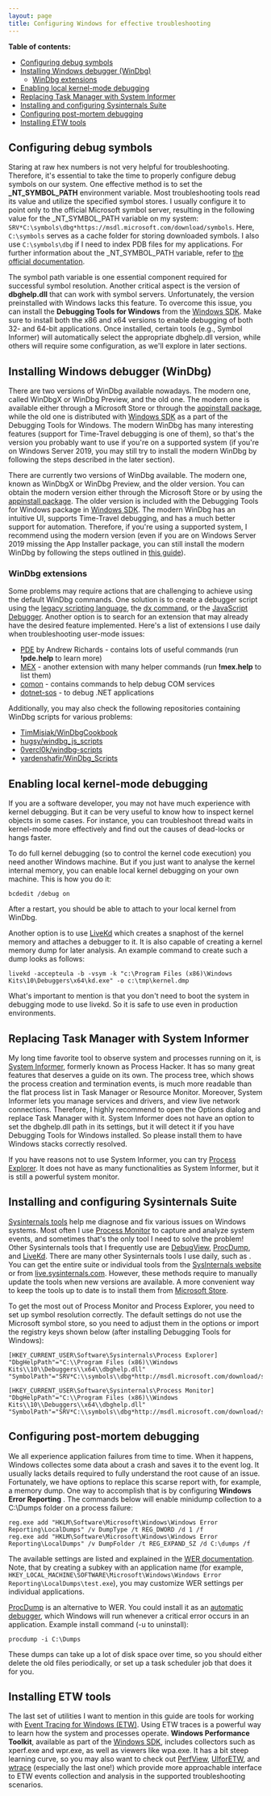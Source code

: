 ```yaml
---
layout: page
title: Configuring Windows for effective troubleshooting
---
```


**Table of contents:**

<!-- MarkdownTOC -->

- [Configuring debug symbols](#configuring-debug-symbols)
- [Installing Windows debugger \(WinDbg\)](#installing-windows-debugger-windbg)
    - [WinDbg extensions](#windbg-extensions)
- [Enabling local kernel-mode debugging](#enabling-local-kernel-mode-debugging)
- [Replacing Task Manager with System Informer](#replacing-task-manager-with-system-informer)
- [Installing and configuring Sysinternals Suite](#installing-and-configuring-sysinternals-suite)
- [Configuring post-mortem debugging](#configuring-post-mortem-debugging)
- [Installing ETW tools](#installing-etw-tools)

<!-- /MarkdownTOC -->

## Configuring debug symbols

Staring at raw hex numbers is not very helpful for troubleshooting. Therefore, it's essential to take the time to properly configure debug symbols on our system. One effective method is to set the **\_NT\_SYMBOL\_PATH** environment variable. Most troubleshooting tools read its value and utilize the specified symbol stores. I usually configure it to point only to the official Microsoft symbol server, resulting in the following value for the \_NT\_SYMBOL\_PATH variable on my system: `SRV*C:\symbols\dbg*https://msdl.microsoft.com/download/symbols`. Here, `C:\symbols` serves as a cache folder for storing downloaded symbols. I also use `C:\symbols\dbg` if I need to index PDB files for my applications. For further information about the \_NT\_SYMBOL\_PATH variable, refer to [the official documentation](https://learn.microsoft.com/en-us/windows-hardware/drivers/debugger/symbol-path).

The symbol path variable is one essential component required for successful symbol resolution. Another critical aspect is the version of **dbghelp.dll** that can work with symbol servers. Unfortunately, the version preinstalled with Windows lacks this feature. To overcome this issue, you can install the **Debugging Tools for Windows** from the [Windows SDK](https://developer.microsoft.com/en-us/windows/downloads/windows-sdk/). Make sure to install both the x86 and x64 versions to enable debugging of both 32- and 64-bit applications. Once installed, certain tools (e.g., Symbol Informer) will automatically select the appropriate dbghelp.dll version, while others will require some configuration, as we'll explore in later sections.

## Installing Windows debugger (WinDbg)

There are two versions of WinDbg available nowadays. The modern one, called WinDbgX or WinDbg Preview, and the old one. The modern one is available either through a Microsoft Store or through the [appinstall package](https://aka.ms/windbg/download), while the old one is distributed with [Windows SDK](https://developer.microsoft.com/en-us/windows/downloads/windows-sdk/) as a part of the Debugging Tools for Windows. The modern WinDbg has many interesting features (support for Time-Travel debugging is one of them), so that's the version you probably want to use if you're on a supported system (if you're on Windows Server 2019, you may still try to install the modern WinDbg by following the steps described in the later section).

There are currently two versions of WinDbg available. The modern one, known as WinDbgX or WinDbg Preview, and the older version. You can obtain the modern version either through the Microsoft Store or by using the [appinstall package](https://aka.ms/windbg/download). The older version is included with the Debugging Tools for Windows package in [Windows SDK](https://developer.microsoft.com/en-us/windows/downloads/windows-sdk/). The modern WinDbg has an intuitive UI, supports Time-Travel debugging, and has a much better support for automation. Therefore, if you're using a supported system, I recommend using the modern version (even if you are on Windows Server 2019 missing the App Installer package, you can still install the modern WinDbg by following the steps outlined in [this guide](https://gist.github.com/lowleveldesign/50057e213aba366393c6d7fe0eb37c3a)).

### WinDbg extensions

Some problems may require actions that are challenging to achieve using the default WinDbg commands. One solution is to create a debugger script using the [legacy scripting language](https://learn.microsoft.com/en-us/windows-hardware/drivers/debugger/command-tokens), the [dx command](https://learn.microsoft.com/en-us/windows-hardware/drivers/debugger/dx--display-visualizer-variables-), or the [JavaScript Debugger](https://learn.microsoft.com/en-us/windows-hardware/drivers/debugger/javascript-debugger-scripting). Another option is to search for an extension that may already have the desired feature implemented. Here's a list of extensions I use daily when troubleshooting user-mode issues:

- [PDE](https://onedrive.live.com/?authkey=%21AJeSzeiu8SQ7T4w&id=DAE128BD454CF957%217152&cid=DAE128BD454CF957) by Andrew Richards - contains lots of useful commands (run **!pde.help** to learn more)
- [MEX](https://www.microsoft.com/en-us/download/details.aspx?id=53304) - another extension with many helper commands (run **!mex.help** to list them)
- [comon](https://github.com/lowleveldesign/comon) - contains commands to help debug COM services
- [dotnet-sos](https://learn.microsoft.com/en-us/dotnet/core/diagnostics/dotnet-sos) - to debug .NET applications

Additionally, you may also check the following repositories containing WinDbg scripts for various problems:

- [TimMisiak/WinDbgCookbook](https://github.com/TimMisiak/WinDbgCookbook)
- [hugsy/windbg_js_scripts](https://github.com/hugsy/windbg_js_scripts)
- [0vercl0k/windbg-scripts](https://github.com/0vercl0k/windbg-scripts)
- [yardenshafir/WinDbg_Scripts](https://github.com/yardenshafir/WinDbg_Scripts)

## Enabling local kernel-mode debugging

If you are a software developer, you may not have much experience with kernel debugging. But it can be very useful to know how to inspect kernel objects in some cases. For instance, you can troubleshoot thread waits in kernel-mode more effectively and find out the causes of dead-locks or hangs faster.

To do full kernel debugging (so to control the kernel code execution) you need another Windows machine. But if you just want to analyse the kernel internal memory, you can enable local kernel debugging on your own machine. This is how you do it:

```
bcdedit /debug on
```

After a restart, you should be able to attach to your local kernel from WinDbg.

Another option is to use [LiveKd](https://learn.microsoft.com/en-us/sysinternals/downloads/livekd) which creates a snaphost of the kernel memory and attaches a debugger to it. It is also capable of creating a kernel memory dump for later analysis. An example command to create such a dump looks as follows:

```
livekd -accepteula -b -vsym -k "c:\Program Files (x86)\Windows Kits\10\Debuggers\x64\kd.exe" -o c:\tmp\kernel.dmp
```

What's important to mention is that you don't need to boot the system in debugging mode to use livekd. So it is safe to use even in production environments.

## Replacing Task Manager with System Informer

My long time favorite tool to observe system and processes running on it, is [System Informer](https://www.systeminformer.com/), formerly known as Process Hacker. It has so many great features that deserves a guide on its own. The process tree, which shows the process creation and termination events, is much more readable than the flat process list in Task Manager or Resource Monitor. Moreover, System Informer lets you manage services and drivers, and view live network connections. Therefore, I highly recommend to open the Options dialog and replace Task Manager with it. System Informer does not have an option to set the dbghelp.dll path in its settings, but it will detect it if you have Debugging Tools for Windows installed. So please install them to have Windows stacks correctly resolved.

If you have reasons not to use System Informer, you can try [Process Explorer](https://learn.microsoft.com/en-us/sysinternals/downloads/process-explorer). It does not have as many functionalities as System Informer, but it is still a powerful system monitor.

## Installing and configuring Sysinternals Suite

[Sysinternals tools](https://learn.microsoft.com/en-us/sysinternals/) help me diagnose and fix various issues on Windows systems. Most often I use [Process Monitor](https://learn.microsoft.com/en-us/sysinternals/downloads/procmon) to capture and analyze system events, and sometimes that's the only tool I need to solve the problem! Other Sysinternals tools that I frequently use are [DebugView](https://learn.microsoft.com/en-us/sysinternals/downloads/debugview), [ProcDump](https://learn.microsoft.com/en-us/sysinternals/downloads/procdump), and [LiveKd](https://learn.microsoft.com/en-us/sysinternals/downloads/livekd). There are many other Sysinternals tools I use daily, such as . You can get the entire suite or individual tools from the [SysInternals website](https://learn.microsoft.com/en-us/sysinternals/downloads/) or from [live.sysinternals.com](https://live.sysinternals.com). However, these methods require to manually update the tools when new versions are available. A more convenient way to keep the tools up to date is to install them from [Microsoft Store](https://www.microsoft.com/store/apps/9p7knl5rwt25).


To get the most out of Process Monitor and Process Explorer, you need to set up symbol resolution correctly. The default settings do not use the Microsoft symbol store, so you need to adjust them in the options or import the registry keys shown below (after installing Debugging Tools for Windows):

```
[HKEY_CURRENT_USER\Software\Sysinternals\Process Explorer]
"DbgHelpPath"="C:\\Program Files (x86)\\Windows Kits\\10\\Debuggers\\x64\\dbghelp.dll"
"SymbolPath"="SRV*C:\\symbols\\dbg*http://msdl.microsoft.com/download/symbols"

[HKEY_CURRENT_USER\Software\Sysinternals\Process Monitor]
"DbgHelpPath"="C:\\Program Files (x86)\\Windows Kits\\10\\Debuggers\\x64\\dbghelp.dll"
"SymbolPath"="SRV*C:\\symbols\\dbg*http://msdl.microsoft.com/download/symbols"
```

## Configuring post-mortem debugging

We all experience application failures from time to time. When it happens, Windows collectes some data about a crash and saves it to the event log. It usually lacks details required to fully understand the root cause of an issue. Fortunately, we have options to replace this scarse report with, for example, a memory dump. One way to accomplish that is by configuring **Windows Error Reporting** . The commands below will enable minidump collection to a C:\Dumps folder on a process failure:

```shell
reg.exe add "HKLM\Software\Microsoft\Windows\Windows Error Reporting\LocalDumps" /v DumpType /t REG_DWORD /d 1 /f
reg.exe add "HKLM\Software\Microsoft\Windows\Windows Error Reporting\LocalDumps" /v DumpFolder /t REG_EXPAND_SZ /d C:\dumps /f
```

The available settings are listed and explained in the [WER documentation](https://learn.microsoft.com/en-us/windows/win32/wer/collecting-user-mode-dumps). Note, that by creating a subkey with an application name (for example, `HKEY_LOCAL_MACHINE\SOFTWARE\Microsoft\Windows\Windows Error Reporting\LocalDumps\test.exe`), you may customize WER settings per individual applications.

[ProcDump](https://learn.microsoft.com/en-us/sysinternals/downloads/procdump) is an alternative to WER. You could install it as an [automatic debugger](https://learn.microsoft.com/en-us/windows/win32/debug/configuring-automatic-debugging), which Windows will run whenever a critical error occurs in an application. Example install command (-u to uninstall):

```
procdump -i C:\Dumps
```

These dumps can take up a lot of disk space over time, so you should either delete the old files periodically, or set up a task scheduler job that does it for you.

## Installing ETW tools

The last set of utilities I want to mention in this guide are tools for working with [Event Tracing for Windows (ETW)](https://learn.microsoft.com/en-us/windows-hardware/drivers/devtest/event-tracing-for-windows--etw-). Using ETW traces is a powerful way to learn how the system and processes operate. **Windows Performance Toolkit**, available as part of the [Windows SDK](https://developer.microsoft.com/en-us/windows/downloads/windows-sdk/), includes collectors such as xperf.exe and wpr.exe, as well as viewers like wpa.exe. It has a bit steep learning curve, so you may also want to check out [PerfView](https://github.com/microsoft/perfview/releases), [UIforETW](https://github.com/google/UIforETW/releases), and [wtrace](https://github.com/lowleveldesign/wtrace/releases) (especially the last one!) which provide more approachable interface to ETW events collection and analysis in the supported troubleshooting scenarios.
